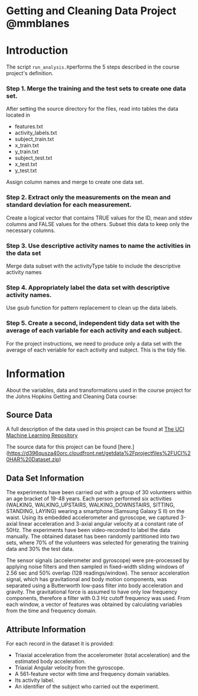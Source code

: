 # Getting and Cleaning Data Project @mmblanes

# Introduction

The script `run_analysis.R`performs the 5 steps described in the course project's definition.

### Step 1. Merge the training and the test sets to create one data set.
After setting the source directory for the files, read into tables the data located in
- features.txt
- activity_labels.txt
- subject_train.txt
- x_train.txt
- y_train.txt
- subject_test.txt
- x_test.txt
- y_test.txt

Assign column names and merge to create one data set.

### Step 2. Extract only the measurements on the mean and standard deviation for each measurement. 
Create a logical vector that contains TRUE values for the ID, mean and stdev columns and FALSE values for the others.
Subset this data to keep only the necessary columns.

### Step 3. Use descriptive activity names to name the activities in the data set
Merge data subset with the activityType table to include the descriptive activity names

### Step 4. Appropriately label the data set with descriptive activity names.
Use gsub function for pattern replacement to clean up the data labels.

### Step 5. Create a second, independent tidy data set with the average of each variable for each activity and each subject. 
For the project instructions, we need to produce only a data set with the average of each veriable for each activity and subject. This is the tidy file.



# Information
About the variables, data and transformations used in the course project for the Johns Hopkins Getting and Cleaning Data course:

## Source Data
A full description of the data used in this project can be found at [The UCI Machine Learning Repository](http://archive.ics.uci.edu/ml/datasets/Human+Activity+Recognition+Using+Smartphones)

The source data for this project can be found [here.] (https://d396qusza40orc.cloudfront.net/getdata%2Fprojectfiles%2FUCI%20HAR%20Dataset.zip)

## Data Set Information
The experiments have been carried out with a group of 30 volunteers within an age bracket of 19-48 years. Each person performed six activities (WALKING, WALKING_UPSTAIRS, WALKING_DOWNSTAIRS, SITTING, STANDING, LAYING) wearing a smartphone (Samsung Galaxy S II) on the waist. Using its embedded accelerometer and gyroscope, we captured 3-axial linear acceleration and 3-axial angular velocity at a constant rate of 50Hz. The experiments have been video-recorded to label the data manually. The obtained dataset has been randomly partitioned into two sets, where 70% of the volunteers was selected for generating the training data and 30% the test data. 

The sensor signals (accelerometer and gyroscope) were pre-processed by applying noise filters and then sampled in fixed-width sliding windows of 2.56 sec and 50% overlap (128 readings/window). The sensor acceleration signal, which has gravitational and body motion components, was separated using a Butterworth low-pass filter into body acceleration and gravity. The gravitational force is assumed to have only low frequency components, therefore a filter with 0.3 Hz cutoff frequency was used. From each window, a vector of features was obtained by calculating variables from the time and frequency domain.

## Attribute Information
For each record in the dataset it is provided: 
- Triaxial acceleration from the accelerometer (total acceleration) and the estimated body acceleration. 
- Triaxial Angular velocity from the gyroscope. 
- A 561-feature vector with time and frequency domain variables. 
- Its activity label. 
- An identifier of the subject who carried out the experiment.


